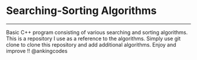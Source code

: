 # Searching-Sorting Algorithms
----------------------------------------------------
Basic C++ program consisting of various searching and sorting algorithms.
This is a repository I use as a reference to the algorithms.
Simply use git clone to clone this repository and add additional algorithms.
Enjoy and improve !!
@ankingcodes
